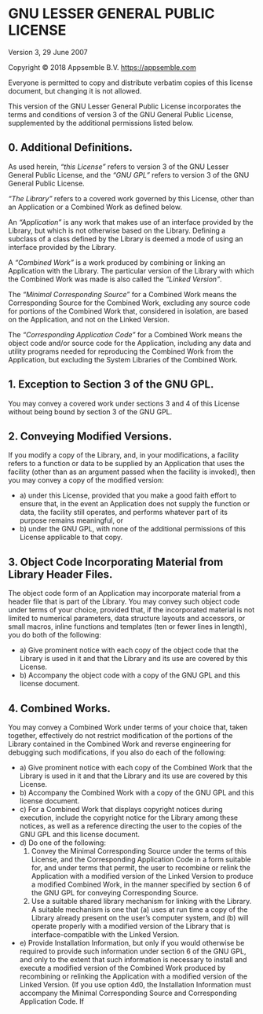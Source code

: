 # GNU LESSER GENERAL PUBLIC LICENSE

Version 3, 29 June 2007

Copyright © 2018 Appsemble B.V. <https://appsemble.com>

Everyone is permitted to copy and distribute verbatim copies of this license document, but changing
it is not allowed.

This version of the GNU Lesser General Public License incorporates the terms and conditions of
version 3 of the GNU General Public License, supplemented by the additional permissions listed
below.

## 0. Additional Definitions.

As used herein, _“this License”_ refers to version 3 of the GNU Lesser General Public License, and
the _“GNU GPL”_ refers to version 3 of the GNU General Public License.

_“The Library”_ refers to a covered work governed by this License, other than an Application or a
Combined Work as defined below.

An _“Application”_ is any work that makes use of an interface provided by the Library, but which is
not otherwise based on the Library. Defining a subclass of a class defined by the Library is deemed
a mode of using an interface provided by the Library.

A _“Combined Work”_ is a work produced by combining or linking an Application with the Library. The
particular version of the Library with which the Combined Work was made is also called the _“Linked
Version”_.

The _“Minimal Corresponding Source”_ for a Combined Work means the Corresponding Source for the
Combined Work, excluding any source code for portions of the Combined Work that, considered in
isolation, are based on the Application, and not on the Linked Version.

The _“Corresponding Application Code”_ for a Combined Work means the object code and/or source code
for the Application, including any data and utility programs needed for reproducing the Combined
Work from the Application, but excluding the System Libraries of the Combined Work.

## 1. Exception to Section 3 of the GNU GPL.

You may convey a covered work under sections 3 and 4 of this License without being bound by section
3 of the GNU GPL.

## 2. Conveying Modified Versions.

If you modify a copy of the Library, and, in your modifications, a facility refers to a function or
data to be supplied by an Application that uses the facility (other than as an argument passed when
the facility is invoked), then you may convey a copy of the modified version:

- a) under this License, provided that you make a good faith effort to ensure that, in the event an
  Application does not supply the function or data, the facility still operates, and performs
  whatever part of its purpose remains meaningful, or
- b) under the GNU GPL, with none of the additional permissions of this License applicable to that
  copy.

## 3. Object Code Incorporating Material from Library Header Files.

The object code form of an Application may incorporate material from a header file that is part of
the Library. You may convey such object code under terms of your choice, provided that, if the
incorporated material is not limited to numerical parameters, data structure layouts and accessors,
or small macros, inline functions and templates (ten or fewer lines in length), you do both of the
following:

- a) Give prominent notice with each copy of the object code that the Library is used in it and that
  the Library and its use are covered by this License.
- b) Accompany the object code with a copy of the GNU GPL and this license document.

## 4. Combined Works.

You may convey a Combined Work under terms of your choice that, taken together, effectively do not
restrict modification of the portions of the Library contained in the Combined Work and reverse
engineering for debugging such modifications, if you also do each of the following:

- a) Give prominent notice with each copy of the Combined Work that the Library is used in it and
  that the Library and its use are covered by this License.
- b) Accompany the Combined Work with a copy of the GNU GPL and this license document.
- c) For a Combined Work that displays copyright notices during execution, include the copyright
  notice for the Library among these notices, as well as a reference directing the user to the
  copies of the GNU GPL and this license document.
- d) Do one of the following:
  1. Convey the Minimal Corresponding Source under the terms of this License, and the Corresponding
     Application Code in a form suitable for, and under terms that permit, the user to recombine or
     relink the Application with a modified version of the Linked Version to produce a modified
     Combined Work, in the manner specified by section 6 of the GNU GPL for conveying Corresponding
     Source.
  2. Use a suitable shared library mechanism for linking with the Library. A suitable mechanism is
     one that (a) uses at run time a copy of the Library already present on the user’s computer
     system, and (b) will operate properly with a modified version of the Library that is
     interface-compatible with the Linked Version.
- e) Provide Installation Information, but only if you would otherwise be required to provide such
  information under section 6 of the GNU GPL, and only to the extent that such information is
  necessary to install and execute a modified version of the Combined Work produced by recombining
  or relinking the Application with a modified version of the Linked Version. (If you use option
  4d0, the Installation Information must accompany the Minimal Corresponding Source and
  Corresponding Application Code. If